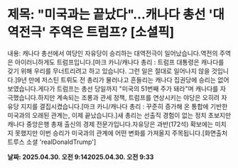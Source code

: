# **제목: "미국과는 끝났다"…캐나다 총선 '대역전극' 주역은 트럼프? [소셜픽]**

  내용: 캐나다 총선에서 여당인 자유당이 승리하는 대역전극이 일어났습니다.역전의 주역은 아이러니하게도 트럼프입니다.[마크 카니/캐나다 총리 : 트럼프 대통령은 캐나다를 갖기 위해 우리를 무너트리려고 하고 있습니다. 그런 일은 절대로 일어나지 않을 것입니다.]9년 만에 저스틴 트뤼도 전 총리가 물러나고 흔들리는 캐나다 집권당에 승리는 없어 보였습니다.게다가 트럼프는 총선 당일까지 "미국의 51번째 주가 돼라"며 캐나다를 자극했습니다.하지만 계속되는 조롱과 관세 정책, 트럼프를 연상시키는 야당은 오히려 자유당 지지를 결집시켰습니다.[마크 카니/캐나다 총리 : 꾸준히 증가해 온 통합에 기반한 미국과의 오래된 관계는, 이제 끝났습니다.]새 총리는 선출직 경험이 없는 정치 초보지만 캐나다 중앙은행 총재 출신의 경제 전문가입니다.자유당은 과반(172석) 확보에는 미치지 못했지만 이번 승리가 미국과의 관계에 어떤 변화를 가져올지 주목됩니다.[화면출처 트루스 소셜 'realDonaldTrump']

  **날짜: 2025.04.30. 오전 9:142025.04.30. 오전 9:33**